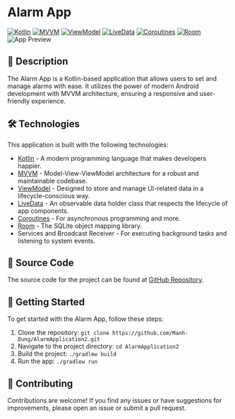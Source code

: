 # Alarm App
[![Kotlin](https://img.shields.io/badge/Kotlin-7F52FF?style=for-the-badge&logo=kotlin&logoColor=white)](https://kotlinlang.org/)
[![MVVM](https://img.shields.io/badge/MVVM-007ACC?style=for-the-badge&logo=mvvm&logoColor=white)](https://developer.android.com/jetpack/guide)
[![ViewModel](https://img.shields.io/badge/ViewModel-FFCA28?style=for-the-badge&logo=android&logoColor=black)](https://developer.android.com/topic/libraries/architecture/viewmodel)
[![LiveData](https://img.shields.io/badge/LiveData-34A853?style=for-the-badge&logo=android&logoColor=white)](https://developer.android.com/topic/libraries/architecture/livedata)
[![Coroutines](https://img.shields.io/badge/Coroutines-4285F4?style=for-the-badge&logo=kotlin&logoColor=white)](https://kotlinlang.org/docs/coroutines-overview.html)
[![Room](https://img.shields.io/badge/Room-FFCA28?style=for-the-badge&logo=android&logoColor=black)](https://developer.android.com/training/data-storage/room)
![App Preview](https://via.placeholder.com/468x300?text=App+Preview+Image)

## 📖 Description
The Alarm App is a Kotlin-based application that allows users to set and manage alarms with ease. It utilizes the power of modern Android development with MVVM architecture, ensuring a responsive and user-friendly experience.

## 🛠️ Technologies
This application is built with the following technologies:
- [Kotlin](https://kotlinlang.org/) - A modern programming language that makes developers happier.
- [MVVM](https://developer.android.com/jetpack/guide) - Model-View-ViewModel architecture for a robust and maintainable codebase.
- [ViewModel](https://developer.android.com/topic/libraries/architecture/viewmodel) - Designed to store and manage UI-related data in a lifecycle-conscious way.
- [LiveData](https://developer.android.com/topic/libraries/architecture/livedata) - An observable data holder class that respects the lifecycle of app components.
- [Coroutines](https://kotlinlang.org/docs/coroutines-overview.html) - For asynchronous programming and more.
- [Room](https://developer.android.com/training/data-storage/room) - The SQLite object mapping library.
- Services and Broadcast Receiver - For executing background tasks and listening to system events.

## 📁 Source Code
The source code for the project can be found at [GitHub Repository](https://github.com/Manh-Dung/AlarmApplication2.git).

## 🚀 Getting Started
To get started with the Alarm App, follow these steps:
1. Clone the repository: `git clone https://github.com/Manh-Dung/AlarmApplication2.git`
2. Navigate to the project directory: `cd AlarmApplication2`
3. Build the project: `./gradlew build`
4. Run the app: `./gradlew run`

## 📝 Contributing
Contributions are welcome! If you find any issues or have suggestions for improvements, please open an issue or submit a pull request.
